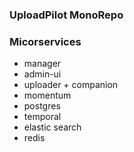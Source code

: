 ### UploadPilot MonoRepo

### Micorservices
- manager
- admin-ui
- uploader + companion
- momentum
- postgres
- temporal
- elastic search
- redis
